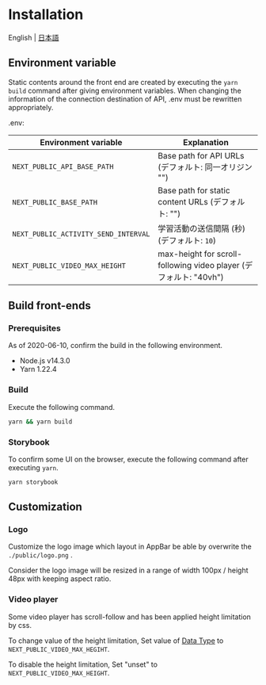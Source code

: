 # Installation

English | [日本語](INSTALL-ja.md)

## Environment variable

Static contents around the front end are created by executing the `yarn build` command after giving environment variables.
When changing the information of the connection destination of API, .env must be rewritten appropriately.

.env:

| Environment variable                 | Explanation                                                       |
| ------------------------------------ | ----------------------------------------------------------------- |
| `NEXT_PUBLIC_API_BASE_PATH`          | Base path for API URLs (デフォルト: 同一オリジン "")              |
| `NEXT_PUBLIC_BASE_PATH`              | Base path for static content URLs (デフォルト: "")                |
| `NEXT_PUBLIC_ACTIVITY_SEND_INTERVAL` | 学習活動の送信間隔 (秒) (デフォルト: `10`)                        |
| `NEXT_PUBLIC_VIDEO_MAX_HEIGHT`       | max-height for scroll-following video player (デフォルト: "40vh") |

## Build front-ends

### Prerequisites

As of 2020-06-10, confirm the build in the following environment.

- Node.js v14.3.0
- Yarn 1.22.4

### Build

Execute the following command.

```sh
yarn && yarn build
```

### Storybook

To confirm some UI on the browser, execute the following command after executing `yarn`.

```sh
yarn storybook
```

## Customization

### Logo

Customize the logo image which layout in AppBar be able by overwrite the `./public/logo.png` .

Consider the logo image will be resized in a range of width 100px / height 48px with keeping aspect ratio.

### Video player

Some video player has scroll-follow and has been applied height limitation by css.

To change value of the height limitation, Set value of [<length> Data Type](https://developer.mozilla.org/en-US/docs/Web/CSS/Length) to `NEXT_PUBLIC_VIDEO_MAX_HEGIHT`.

To disable the height limitation, Set "unset" to `NEXT_PUBLIC_VIDEO_MAX_HEIGHT`.

